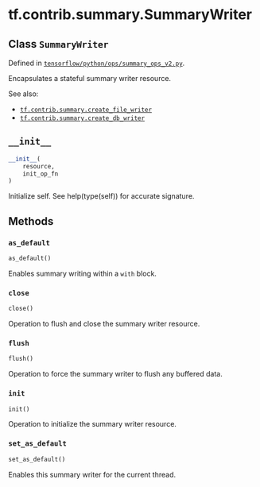 <div itemscope itemtype="http://developers.google.com/ReferenceObject">
<meta itemprop="name" content="tf.contrib.summary.SummaryWriter" />
<meta itemprop="path" content="Stable" />
<meta itemprop="property" content="__init__"/>
<meta itemprop="property" content="as_default"/>
<meta itemprop="property" content="close"/>
<meta itemprop="property" content="flush"/>
<meta itemprop="property" content="init"/>
<meta itemprop="property" content="set_as_default"/>
</div>

# tf.contrib.summary.SummaryWriter

## Class `SummaryWriter`





Defined in [`tensorflow/python/ops/summary_ops_v2.py`](/code/stable/tensorflow/python/ops/summary_ops_v2.py).

Encapsulates a stateful summary writer resource.

See also:
- <a href="../../../tf/contrib/summary/create_file_writer.md"><code>tf.contrib.summary.create_file_writer</code></a>
- <a href="../../../tf/contrib/summary/create_db_writer.md"><code>tf.contrib.summary.create_db_writer</code></a>

<h2 id="__init__"><code>__init__</code></h2>

``` python
__init__(
    resource,
    init_op_fn
)
```

Initialize self.  See help(type(self)) for accurate signature.



## Methods

<h3 id="as_default"><code>as_default</code></h3>

``` python
as_default()
```

Enables summary writing within a `with` block.

<h3 id="close"><code>close</code></h3>

``` python
close()
```

Operation to flush and close the summary writer resource.

<h3 id="flush"><code>flush</code></h3>

``` python
flush()
```

Operation to force the summary writer to flush any buffered data.

<h3 id="init"><code>init</code></h3>

``` python
init()
```

Operation to initialize the summary writer resource.

<h3 id="set_as_default"><code>set_as_default</code></h3>

``` python
set_as_default()
```

Enables this summary writer for the current thread.



